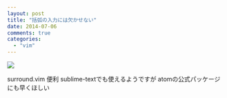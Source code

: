 ```yaml
---
layout: post
title: "括弧の入力には欠かせない"
date: 2014-07-06
comments: true
categories:
  - "vim"
---
```


<img class="u-max-full-width" src="http://i.gyazo.com/b1e2f9fd3623adf1a00afaf738c900de.gif" >

surround.vim 便利
sublime-textでも使えるようですが
atomの公式パッケージにも早くほしい
